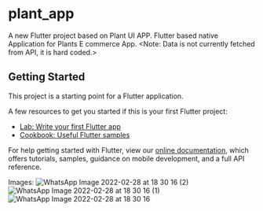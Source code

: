 # plant_app

A new Flutter project based on Plant UI APP.
Flutter based native Application for Plants E commerce App.
<Note:
Data is not currently fetched from API, it is hard coded.>

## Getting Started

This project is a starting point for a Flutter application.

A few resources to get you started if this is your first Flutter project:

- [Lab: Write your first Flutter app](https://flutter.dev/docs/get-started/codelab)
- [Cookbook: Useful Flutter samples](https://flutter.dev/docs/cookbook)

For help getting started with Flutter, view our
[online documentation](https://flutter.dev/docs), which offers tutorials,
samples, guidance on mobile development, and a full API reference.

Images: ![WhatsApp Image 2022-02-28 at 18 30 16 (2)](https://user-images.githubusercontent.com/45991331/155987722-e67c73c7-222d-4f76-8b8b-67d86ac786eb.jpeg)
![WhatsApp Image 2022-02-28 at 18 30 16 (1)](https://user-images.githubusercontent.com/45991331/155987733-d173189c-8db5-483c-beae-63a62af4ddcb.jpeg)
![WhatsApp Image 2022-02-28 at 18 30 16](https://user-images.githubusercontent.com/45991331/155987734-06d7dbfa-1fd0-42d7-9224-e08fccc4452b.jpeg)
